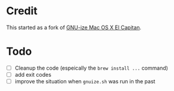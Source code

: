 # Credit

This started as a fork of [GNU-ize Mac OS X El Capitan](https://gist.github.com/TorgeH/4b9b0c0eee1b0b1a7ac81761faa3c772).

# Todo

- [ ] Cleanup the code (espeically the `brew install ...` command)
- [ ] add exit codes
- [ ] improve the situation when `gnuize.sh` was run in the past
